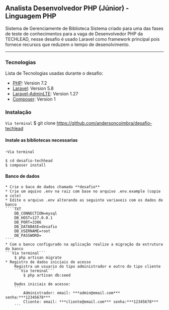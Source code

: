 ##  Analista Desenvolvedor PHP (Júnior) - Linguagem PHP
Sistema de Gerenciamente de Biblioteca
Sistema criado para  uma das fases de teste de conhecimentos para a vaga de Desenvolvedor PHP da TECHLEAD, nesse desafio é usado Laravel como framework principal pois fornece recursos que reduzem o tempo de desenolvimento.
***

### Tecnologias
Lista de Tecnologias usadas durante o desafio:
* [PHP](https://php.com/): Version 7.2
* [Laravel](https://laravel.com/): Version 5.8
* [Laravel-AdminLTE](https://adminlte.io/): Version 1.27
* [Composer](composer.io): Version 1

### Instalação 
```Via terminal```
$ git clone https://github.com/andersoncoimbra/desafio-techlead

#### Instale as bibliotecas necessarias 
-```Via terminal```
```
$ cd desafio-techhead
$ composer install 
```
#### Banco de dados 
    * Crie o baco de dados chamado **desafio**
    * Crie um aquivo .env na raiz com base no arquivo .env.example (copie e cole)
    * Edite o arquivo .env alterando as seguinte variaveis com os dados do banco 
    ````TXT
        DB_CONNECTION=mysql
        DB_HOST=127.0.0.1
        DB_PORT=3306
        DB_DATABASE=desafio
        DB_USERNAME=root
        DB_PASSWORD=
    ````
    * Com o banco configurado na aplicação realize a migração da estrutura do banco 
    ```Via terminal```
        $ php artisan migrate
    * Registro de dados iniciais de acesso
        Registra um usuario do tipo administrador e outro do tipo cliente 
        ```Via terminal```
            $ php artisan db:seed
            
        Dados iniciais de acesso: 
        ```
            Administrador: email: ***admin@email.com*** senha:***12345678***
            Cliente: email: ***cliente@email.com*** senha:***12345678***
        ```


